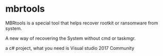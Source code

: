 # mbrtools
MBRtools is a special tool that helps recover rootkit or ransomware from system.

A new way of recovering the System without cmd or taskmgr.

a c# project, what you need is Visual studio 2017 Community
